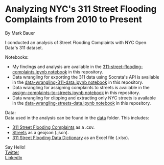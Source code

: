 # Analyzing NYC's 311 Street Flooding Complaints from 2010 to Present

By Mark Bauer  

I conducted an analysis of Street Flooding Complaints with NYC Open Data's 311 dataset. 

Notebooks:  
- My findings and analysis are available in the [311-street-flooding-complaints.ipynb notebook](https://github.com/mebauer/nyc-311-street-flooding/blob/main/311-street-flooding-complaints.ipynb) in this repository.  
- Data wrangling for exporting the 311 data using Socrata's API is available in the [data-wrangling-311-data.ipynb notebook](https://github.com/mebauer/nyc-311-street-flooding/blob/main/data-wrangling-311-data.ipynb) in this repository.
- Data wrangling for assigning complaints to streets is available in the [assign-complaints-to-streets.ipynb notebook](https://github.com/mebauer/nyc-311-street-flooding/blob/main/assign-complaints-to-streets.ipynb) in this repository.  
- Data wrangling for clipping and extracting only NYC streets is available in the [data-wrangling-streets-data.ipynb notebook](https://github.com/mebauer/nyc-311-street-flooding/blob/main/data-wrangling-streets-data.ipynb) in this repository.  

Data:  
Data used in the analysis can be found in the [data](https://github.com/mebauer/nyc-311-street-flooding/tree/main/data) folder. This includes:  
- [311 Street Flooding Complaints](https://github.com/mebauer/nyc-311-street-flooding/blob/main/311-street-flooding-complaints.ipynb) as a .csv.  
- [Streets](https://github.com/mebauer/nyc-311-street-flooding/blob/main/311-street-flooding-complaints.ipynb) as a geojson (.json).   
- [311 Street Flooding Data Dictionary](https://github.com/mebauer/nyc-311-street-flooding/blob/main/311-street-flooding-complaints.ipynb) as an Excel file (.xlsx). 

Say Hello!   
[Twitter](https://twitter.com/markbauerwater)  
[LinkedIn](https://www.linkedin.com/in/markebauer/)